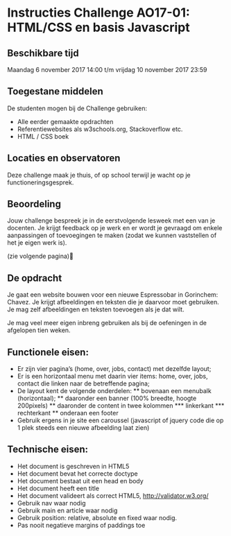 # Instructies Challenge AO17-01: HTML/CSS en basis Javascript

## Beschikbare tijd
Maandag 6 november 2017 14:00 t/m vrijdag 10 november 2017 23:59

## Toegestane middelen
De studenten mogen bij de Challenge gebruiken:
-	Alle eerder gemaakte opdrachten 
-	Referentiewebsites als w3schools.org, Stackoverflow etc.
-	HTML / CSS boek

## Locaties en observatoren
Deze challenge maak je thuis, of op school terwijl je wacht op je functioneringsgesprek.

## Beoordeling
Jouw challenge bespreek je in de eerstvolgende lesweek met een van je docenten.
Je krijgt feedback op je werk en er wordt je gevraagd om enkele aanpassingen of toevoegingen te maken (zodat we kunnen vaststellen of het je eigen werk is).

(zie volgende pagina)

## De opdracht
Je gaat een website bouwen voor een nieuwe Espressobar in Gorinchem: Chavez.
Je krijgt afbeeldingen en teksten die je daarvoor moet gebruiken. Je mag zelf afbeeldingen en teksten toevoegen als je dat wilt.

Je mag veel meer eigen inbreng gebruiken als bij de oefeningen in de afgelopen tien weken.

## Functionele eisen:
*	Er zijn vier pagina’s (home, over, jobs, contact) met dezelfde layout;
*	Er is een horizontaal menu met daarin vier items: home, over, jobs, contact die linken naar de betreffende pagina;
*	De layout kent de volgende onderdelen:
**	bovenaan een menubalk (horizontaal);
**	daaronder een banner (100% breedte, hoogte 200pixels)
**	daaronder de content in twee kolommen
***	linkerkant
***	rechterkant 
**	onderaan een footer 
*	Gebruik ergens in je site een caroussel (javascript of jquery code die op 1 plek steeds een nieuwe afbeelding laat zien)

## Technische eisen:
*	Het document is geschreven in HTML5
*	Het document bevat het correcte doctype
*	Het document bestaat uit een head en body
*	Het document heeft een title
*	Het document valideert als correct HTML5, http://validator.w3.org/
*	Gebruik nav waar nodig
*	Gebruik main en article waar nodig
*	Gebruik position: relative, absolute en fixed waar nodig.
*	Pas nooit negatieve margins of paddings toe

